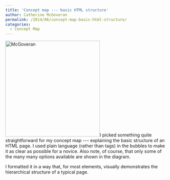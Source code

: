 ```yaml
---
title: 'Concept map --- basic HTML structure'
author: Catherine McGoveran
permalink: /2014/06/concept-map-basic-html-structure/
categories:
  - Concept Map
---
```

[<img class="size-medium wp-image-7645 alignleft" alt="McGoveran" src="http://files.software-carpentry.org/training-course/2014/06/McGoveran-295x300.jpg" width="295" height="300" />][1]I picked something quite straightforward for my concept map --- explaining the basic structure of an HTML page. I used plain language (rather than tags) in the bubbles to make it as clear as possible for a novice. Also note, of course, that only some of the many many options available are shown in the diagram.

I formatted it in a way that, for most elements, visually demonstrates the hierarchical structure of a typical page.

 [1]: http://files.software-carpentry.org/training-course/2014/06/McGoveran.jpg
